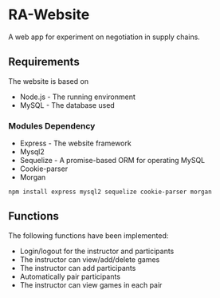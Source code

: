 # RA-Website

A web app for experiment on negotiation in supply chains.

## Requirements

The website is based on 

* Node.js - The running environment
* MySQL - The database used

### Modules Dependency

* Express - The website framework
* Mysql2
* Sequelize -  A promise-based ORM for operating MySQL
* Cookie-parser
* Morgan 

```
npm install express mysql2 sequelize cookie-parser morgan
```

## Functions 

The following functions have been implemented:

* Login/logout for the instructor and participants
* The instructor can view/add/delete games
* The instructor can add participants
* Automatically pair participants
* The instructor can view games in each pair